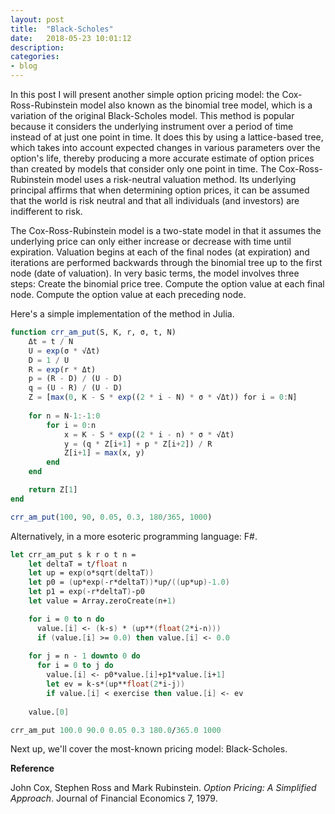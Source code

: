 ```yaml
---
layout: post
title:  "Black-Scholes"
date:   2018-05-23 10:01:12
description:
categories:
- blog
---
```


In this post I will present another simple option pricing model: the Cox-Ross-Rubinstein model also known as the binomial tree model, which is a variation of the original Black-Scholes model. This method is popular because it considers the underlying instrument over a period of time instead of at just one point in time. It does this by using a lattice-based tree, which takes into account expected changes in various parameters over the option's life, thereby producing a more accurate estimate of option prices than created by models that consider only one point in time. The Cox-Ross-Rubinstein model uses a risk-neutral valuation method. Its underlying principal affirms that when determining option prices, it can be assumed that the world is risk neutral and that all individuals (and investors) are indifferent to risk.

The Cox-Ross-Rubinstein model is a two-state model in that it assumes the underlying price can only either increase or decrease with time until expiration. Valuation begins at each of the final nodes (at expiration) and iterations are performed backwards through the binomial tree up to the first node (date of valuation). In very basic terms, the model involves three steps: Create the binomial price tree. Compute the option value at each final node. Compute the option value at each preceding node.

Here's a simple implementation of the method in Julia.

```julia
function crr_am_put(S, K, r, σ, t, N)
    Δt = t / N
    U = exp(σ * √Δt)
    D = 1 / U
    R = exp(r * Δt)
    p = (R - D) / (U - D)
    q = (U - R) / (U - D)
    Z = [max(0, K - S * exp((2 * i - N) * σ * √Δt)) for i = 0:N]
    
    for n = N-1:-1:0
        for i = 0:n
            x = K - S * exp((2 * i - n) * σ * √Δt)
            y = (q * Z[i+1] + p * Z[i+2]) / R
            Z[i+1] = max(x, y)
        end
    end

    return Z[1]
end

crr_am_put(100, 90, 0.05, 0.3, 180/365, 1000)
````

Alternatively, in a more esoteric programming language: F#.

```fsharp
let crr_am_put s k r o t n =
    let deltaT = t/float n
    let up = exp(o*sqrt(deltaT))
    let p0 = (up*exp(-r*deltaT))*up/((up*up)-1.0)
    let p1 = exp(-r*deltaT)-p0
    let value = Array.zeroCreate(n+1)

    for i = 0 to n do
      value.[i] <- (k-s) * (up**(float(2*i-n)))
      if (value.[i] >= 0.0) then value.[i] <- 0.0
    
    for j = n - 1 downto 0 do
      for i = 0 to j do
        value.[i] <- p0*value.[i]+p1*value.[i+1]
        let ev = k-s*(up**float(2*i-j))
        if value.[i] < exercise then value.[i] <- ev
    
    value.[0]

crr_am_put 100.0 90.0 0.05 0.3 180.0/365.0 1000
```

Next up, we'll cover the most-known pricing model: Black-Scholes.

**Reference**

John Cox, Stephen Ross and Mark Rubinstein. *Option Pricing: A Simplified Approach*. Journal of Financial Economics 7, 1979.